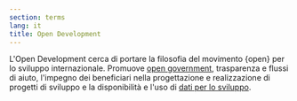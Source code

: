 ```yaml
---
section: terms
lang: it
title: Open Development
---
```


L'Open Development cerca di portare la filosofia del movimento {open} per lo sviluppo internazionale. Promuove [open government](/glossary/en/open-government/), trasparenza e flussi di aiuto, l'impegno dei beneficiari nella progettazione e realizzazione di progetti di sviluppo e la disponibilità e l'uso di [dati per lo sviluppo](/glossary/it/development-data/).
